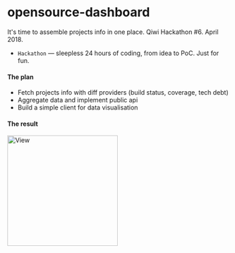 # opensource-dashboard
It's time to assemble projects info in one place. Qiwi Hackathon #6. April 2018.

* `Hackathon` — sleepless 24 hours of coding, from idea to PoC. Just for fun.

#### The plan
* Fetch projects info with diff providers (build status, coverage, tech debt)
* Aggregate data and implement public api
* Build a simple client for data visualisation


#### The result

<img src="./docs/img/view.png" alt="View" height="250px"/>
